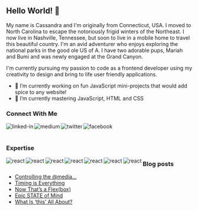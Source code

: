 ## Hello World! 👋

My name is Cassandra and I'm originally from Connecticut, USA. I moved to North Carolina to escape the notoriously frigid winters of the Northeast. I now live in Nashville, Tennessee, but soon to live in a mobile home to travel this beautiful country. I'm an avid adventurer who enjoys exploring the national parks in the good ole US of A. I have two adorable pups, Mariah and Bumi and was newly engaged at the Grand Canyon.

I'm currently pursuing my passion to code as a frontend developer using my creativity to design and bring to life user friendly applications.

- 🔭 I’m currently working on fun JavaScript mini-projects that would add spice to any website!
- 🌱 I’m currently mastering JavaScript, HTML and CSS

### Connect With Me

[<img align="left" alt="linked-in" src="https://img.shields.io/badge/LinkedIn-%230077B5.svg?&style=for-the-badge&logo=linkedin&logoColor=white&style=plastic" />](https://www.linkedin.com/in/cassandra-parisi/)
[<img align="left" alt="medium" src="https://img.shields.io/badge/Medium-%2320232a.svg?&style=for-the-badge&logo=medium&logoColor=white&style=plastic" />](https://cassandra-parisi.medium.com/)
[<img align="left" alt="twitter" src="https://img.shields.io/badge/Twitter-%231DA1F2.svg?&style=for-the-badge&logo=twitter&logoColor=white&style=plastic" />](https://twitter.com/CParisiDev
)
[<img align="left" alt="facebook" src="https://img.shields.io/badge/Facebook-%231877F2.svg?&style=for-the-badge&logo=facebook&logoColor=white&style=plastic" />](https://www.facebook.com/cassandra.parisi.1)
<br>
<br>
### Expertise

<img align="left" alt="react" src="https://img.shields.io/badge/React%20-%2320232a.svg?&style=for-the-badge&logo=react&logoColor=%2361DAFB&style=plastic" />
<img align="left" alt="react" src="https://img.shields.io/badge/JavaScript%20-%2320232a.svg?&style=for-the-badge&logo=javascript&logoColor=yellow&style=plastic" />
<img align="left" alt="react" src="https://img.shields.io/badge/HTML-%2320232a.svg?&style=for-the-badge&logo=html5&logoColor=red&style=plastic" />
<img align="left" alt="react" src="https://img.shields.io/badge/CSS-%2320232a.svg?&style=for-the-badge&logo=css3&logoColor=blue&style=plastic" />
<img align="left" alt="react" src="https://img.shields.io/badge/Ruby%20-%2320232a.svg?&style=for-the-badge&logo=ruby&logoColor=red&style=plastic" />
<img align="left" alt="react" src="https://img.shields.io/badge/Ruby%20on%20Rails-%2320232a.svg?&style=for-the-badge&logo=rubyonrails&logoColor=red&style=plastic" />
<img align="left" alt="react" src="https://img.shields.io/badge/SQL%20-%2320232a.svg?&style=for-the-badge&logo=sql&logoColor=red&style=plastic" />

### Blog posts
<!-- BLOG-POST-LIST:START -->
- [Controlling the @media…](https://cassandra-parisi.medium.com/controlling-the-media-3efceaaa264b?source=rss-15b114af825f------2)
- [Timing is Everything](https://cassandra-parisi.medium.com/timing-is-everything-c071c88840ff?source=rss-15b114af825f------2)
- [Now That’s a Flex(box)](https://medium.com/codex/now-thats-a-flex-box-f36aee55b52b?source=rss-15b114af825f------2)
- [Epic STATE of Mind](https://cassandra-parisi.medium.com/epic-state-of-mind-1f7553001bc5?source=rss-15b114af825f------2)
- [What Is ‘this’ All About?](https://cassandra-parisi.medium.com/what-is-this-all-about-5d4c7a185380?source=rss-15b114af825f------2)
<!-- BLOG-POST-LIST:END -->






<!--
**cparisi1290/cparisi1290** is a ✨ _special_ ✨ repository because its `README.md` (this file) appears on your GitHub profile.

Here are some ideas to get you started:

- 🔭 I’m currently working on ...
- 🌱 I’m currently learning ...
- 👯 I’m looking to collaborate on ...
- 🤔 I’m looking for help with ...
- 💬 Ask me about ...
- 📫 How to reach me: ...
- 😄 Pronouns: ...
- ⚡ Fun fact: ...
-->
